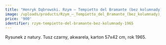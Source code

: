 ```yaml
---
title: "Henryk Dąbrowski. Rzym – Tempietto del Bramante (bez kolumnady) (1965)"
image: /uploads/products/Rzym_–_Tempietto_del_Bramante_(bez_kolumnady)_(1965).jpg
price: '900'
identifier: rzym-tempietto-del-bramante-bez-kolumnady-1965
---
```

Rysunek z natury. Tusz czarny, akwarela, karton 57x42 cm, rok 1965.